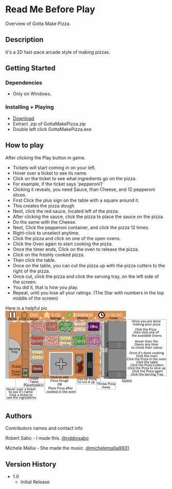 # Read Me Before Play

Overview of Gotta Make Pizza.

## Description

It's a 2D fast-pace arcade style of making pizzas.

## Getting Started

### Dependencies

- Only on Windows.

### Installing + Playing

- [Download](https://github.com/)
- Extract .zip of GottaMakePizza.zip
- Double left click GottaMakePizza.exe

## How to play

After clicking the Play button in game.

- Tickets will start coming in on your left.
- Hover over a ticket to see its name.
- Click on the ticket to see what ingredients go on the pizza.
- For example, if the ticket says 'pepperoni1'
- Clicking it reveals, you need Sauce, than Cheese, and 12 pepperoni slices.
- First Click the plus sign on the table with a square around it.
- This creates the pizza dough
- Next, click the red sauce, located left of the pizza.
- After clicking the sauce, click the pizza to place the sauce on the pizza.
- Do the same with the Cheese.
- Next, Click the pepperoni container, and click the pizza 12 times.
- Right-click to unselect anytime.
- Click the pizza and click on one of the open ovens.
- Click the Oven again to start cooking the pizza.
- Once the timer ends, Click on the oven to release the pizza.
- Click on the freshly cooked pizza.
- Then click the table.
- Once on the table, you can cut the pizza up with the pizza cutters to the right of the pizza.
- Once cut, click the pizza and click the serving tray, on the left side of the screen.
- You did it, that is how you play.
- Repeat, until you lose all your ratings. (The Star with numbers in the top middle of the screen)

Here is a helpful pic
![alt text](helpfulgameinfo.png "Helpful game information")

## Authors

Contributors names and contact info

Robert Sabo - I made this.
[@robbysabo](https://github.com/robbysabo)

Michele Mallia - She made the music.
[@michelemallia9931](https://www.youtube.com/@michelemallia9931)

## Version History

- 1.0
  - Initial Release
